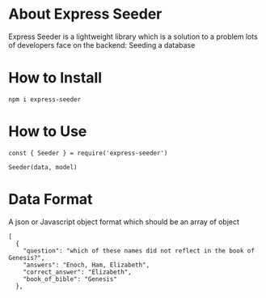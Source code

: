 # About Express Seeder

Express Seeder is a lightweight library which is a solution to a problem lots of developers face on the backend:
Seeding a database

# How to Install
```
npm i express-seeder
```

# How to Use
```
const { Seeder } = require('express-seeder')

Seeder(data, model)
```

# Data Format
A json or Javascript object format which should be an array of object
```
[
  {
    "question": "which of these names did not reflect in the book of Genesis?",
    "answers": "Enoch, Ham, Elizabeth",
    "correct_answer": "Elizabeth",
    "book_of_bible": "Genesis"
  },
```

